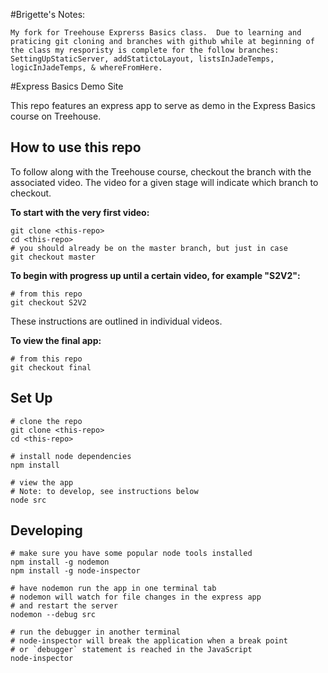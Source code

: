 #Brigette's Notes: 

```
My fork for Treehouse Exprerss Basics class.  Due to learning and praticing git cloning and branches with github while at beginning of the class my resporisty is complete for the follow branches: SettingUpStaticServer, addStatictoLayout, listsInJadeTemps, logicInJadeTemps, & whereFromHere. 
```

#Express Basics Demo Site

This repo features an express app to serve as demo in the Express Basics course on Treehouse.

## How to use this repo
To follow along with the Treehouse course, checkout the branch with the associated video.  The video for a given stage will indicate which branch to checkout.

**To start with the very first video:**
```
git clone <this-repo>
cd <this-repo>
# you should already be on the master branch, but just in case
git checkout master
```

**To begin with progress up until a certain video, for example "S2V2":**
```
# from this repo
git checkout S2V2
```
These instructions are outlined in individual videos. 

**To view the final app:**
```
# from this repo
git checkout final
```

## Set Up
```
# clone the repo
git clone <this-repo>
cd <this-repo>

# install node dependencies
npm install

# view the app
# Note: to develop, see instructions below
node src
```

## Developing
```
# make sure you have some popular node tools installed
npm install -g nodemon
npm install -g node-inspector

# have nodemon run the app in one terminal tab
# nodemon will watch for file changes in the express app
# and restart the server
nodemon --debug src

# run the debugger in another terminal
# node-inspector will break the application when a break point
# or `debugger` statement is reached in the JavaScript
node-inspector
```
